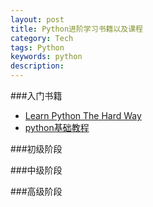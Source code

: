 ```yaml
---
layout: post
title: Python进阶学习书籍以及课程
category: Tech
tags: Python
keywords: python
description:
---
```


###入门书籍
- [Learn Python The Hard Way](http://learnpythonthehardway.org/book/)
- [python基础教程](http://www.runoob.com/python/python-tutorial.html)

###初级阶段

###中级阶段

###高级阶段
